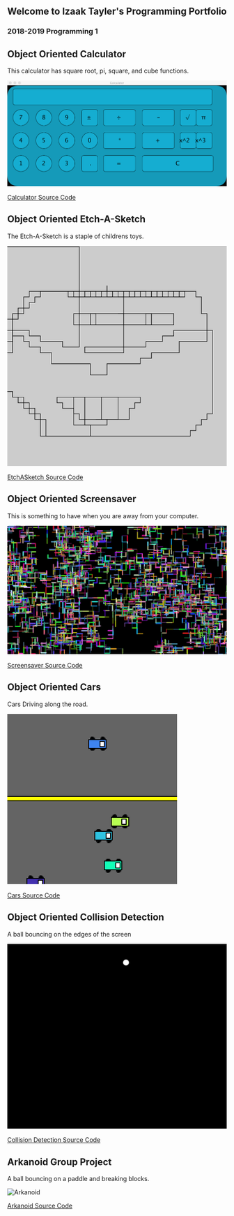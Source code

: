 ## Welcome to Izaak Tayler's Programming Portfolio
### 2018-2019 Programming 1

## Object Oriented Calculator
This calculator has square root, pi, square, and cube functions.

![Calculator](https://github.com/IzaakTayler/2019ProgrammingPortfolio/blob/master/Calc/CalculatorScreen.png?raw=true)

[Calculator Source Code](https://github.com/IzaakTayler/2019ProgrammingPortfolio/blob/master/Calc/Calculator.zip)

## Object Oriented Etch-A-Sketch
The Etch-A-Sketch is a staple of childrens toys.

![EtchASketch](https://github.com/IzaakTayler/2019ProgrammingPortfolio/blob/master/EtchASketch/EtchASketch.png?raw=true)

[EtchASketch Source Code](https://github.com/IzaakTayler/2019ProgrammingPortfolio/blob/master/EtchASketch/EtchASketch.pde.zip)

## Object Oriented Screensaver
This is something to have when you are away from your computer.

![Screensaver](https://github.com/IzaakTayler/2019ProgrammingPortfolio/blob/master/Screensaver/ScreensaverScreen.png?raw=true)

[Screensaver Source Code](https://github.com/IzaakTayler/2019ProgrammingPortfolio/blob/master/Screensaver/ScreenSaver.zip)

## Object Oriented Cars
Cars Driving along the road.

![Cars](https://github.com/IzaakTayler/2019ProgrammingPortfolio/blob/master/Cars/CarsScreen.png?raw=true)

[Cars Source Code](https://github.com/IzaakTayler/2019ProgrammingPortfolio/blob/master/Cars/Cars.zip)

## Object Oriented Collision Detection
A ball bouncing on the edges of the screen

![Collision Detection](https://github.com/IzaakTayler/2019ProgrammingPortfolio/blob/master/CollisionDetection/CollisionDetection.png?raw=true)

[Collision Detection Source Code](https://github.com/IzaakTayler/2019ProgrammingPortfolio/blob/master/CollisionDetection/CollisionDetection.zip)

## Arkanoid Group Project
A ball bouncing on a paddle and breaking blocks.

![Arkanoid]()

[Arkanoid Source Code](https://github.com/SkylineHigh/A4Java/tree/master/Arkanoid)

